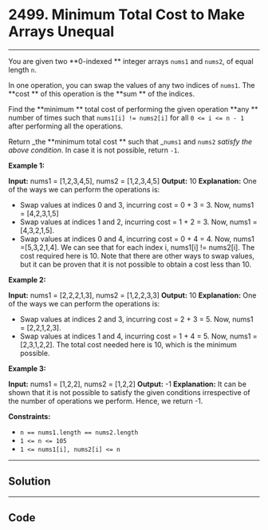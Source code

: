 # 2499. Minimum Total Cost to Make Arrays Unequal

---

You are given two **0-indexed ** integer arrays `nums1` and `nums2`, of equal length `n`.

In one operation, you can swap the values of any two indices of `nums1`. The **cost ** of this operation is the **sum ** of the indices.

Find the **minimum ** total cost of performing the given operation **any ** number of times such that `nums1[i] != nums2[i]` for all `0 <= i <= n - 1` after performing all the operations.

Return _the **minimum total cost ** such that _`nums1` and `nums2` _satisfy the above condition_. In case it is not possible, return `-1`.

 

**Example 1:**


**Input:** nums1 = [1,2,3,4,5], nums2 = [1,2,3,4,5]
**Output:** 10
**Explanation:** 
One of the ways we can perform the operations is:
- Swap values at indices 0 and 3, incurring cost = 0 + 3 = 3. Now, nums1 = [4,2,3,1,5]
- Swap values at indices 1 and 2, incurring cost = 1 + 2 = 3. Now, nums1 = [4,3,2,1,5].
- Swap values at indices 0 and 4, incurring cost = 0 + 4 = 4. Now, nums1 =[5,3,2,1,4].
We can see that for each index i, nums1[i] != nums2[i]. The cost required here is 10.
Note that there are other ways to swap values, but it can be proven that it is not possible to obtain a cost less than 10.


**Example 2:**


**Input:** nums1 = [2,2,2,1,3], nums2 = [1,2,2,3,3]
**Output:** 10
**Explanation:** 
One of the ways we can perform the operations is:
- Swap values at indices 2 and 3, incurring cost = 2 + 3 = 5. Now, nums1 = [2,2,1,2,3].
- Swap values at indices 1 and 4, incurring cost = 1 + 4 = 5. Now, nums1 = [2,3,1,2,2].
The total cost needed here is 10, which is the minimum possible.


**Example 3:**


**Input:** nums1 = [1,2,2], nums2 = [1,2,2]
**Output:** -1
**Explanation:** 
It can be shown that it is not possible to satisfy the given conditions irrespective of the number of operations we perform.
Hence, we return -1.


 

**Constraints:**

  * `n == nums1.length == nums2.length`
  * `1 <= n <= 105`
  * `1 <= nums1[i], nums2[i] <= n`

---

## Solution



---

## Code
```python


```